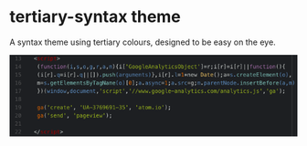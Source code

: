 # tertiary-syntax theme

A syntax theme using tertiary colours, designed to be easy on the eye.

![A screenshot of your theme](https://github.com/ObjectiveTester/tertiary-syntax/blob/master/tertiary-syntax-screenshot.png)
